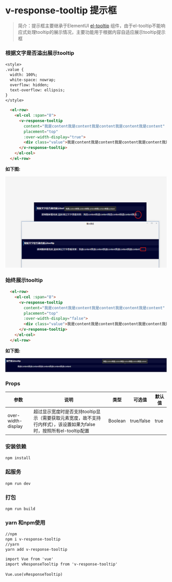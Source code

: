 

# v-response-tooltip 提示框

>简介：提示框主要继承于ElementUI [el-tooltip](https://element.eleme.cn/2.0/#/zh-CN/component/tooltip) 组件，由于el-tooltip不能响应式处理tooltip的展示情况，主要功能用于根据内容自适应展示tooltip提示框

### 根据文字是否溢出展示tooltip
```
<style>
.value {
  width: 100%;
  white-space: nowrap;
  overflow: hidden;
  text-overflow: ellipsis;
}
</style>
```
```html
  <el-row>
    <el-col :span="8">
      <v-response-tooltip
        content="我是content我是content我是content我是content我是content"
        placement="top"
        :over-width-display="true">
        <div class="value">我是content我是content我是content我是content我是content</div>
      </v-response-tooltip>
    </el-col>
  </el-row>
```
**如下图:**

![ProgramProject](./images/1.jpg)

### 始终展示tooltip

```html
  <el-row>
    <el-col :span="8">
      <v-response-tooltip
        content="我是content我是content我是content我是content我是content"
        placement="top"
        :over-width-display="false">
        <div class="value">我是content我是content我是content我是content我是content</div>
      </v-response-tooltip>
    </el-col>
  </el-row>
```
**如下图:**

![ProgramProject](./images/2.png)

### Props
| 参数      | 说明                                                | 类型            | 可选值 | 默认值                                           |
| --------- | --------------------------------------------------- | --------------- | ------ | ---- |
| over-width-display | 超过显示宽度时是否支持tooltip显示（需要获取元素宽度，故不支持行内样式），该设置如果为false时，按照所有el-tooltip配置                                                     | Boolean          | true/false    | true|


### 安装依赖
```
npm install
```

### 起服务
```
npm run dev
```

### 打包
```
npm run build
```

### yarn 和npm使用

```
//npm
npm i v-response-tooltip
//yarn
yarn add v-response-tooltip
```
```
import Vue from 'vue'
import vResponseTooltip from 'v-response-tooltip'

Vue.use(vResponseTooltip)
```
